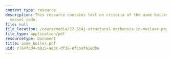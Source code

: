 ```yaml
---
content_type: resource
description: This resource contains text on criteria of the asme boiler and pressure
  vessel code.
file: null
file_location: /coursemedia/22-314j-structural-mechanics-in-nuclear-power-technology-fall-2006/c764fcd4b915ae3cdf368fcbafa1edba_asme_boiler.pdf
file_type: application/pdf
resourcetype: Document
title: asme_boiler.pdf
uid: c764fcd4-b915-ae3c-df36-8fcbafa1edba
---
```

